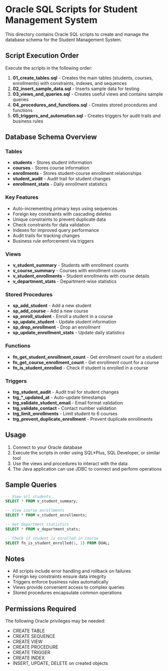 # Oracle SQL Scripts for Student Management System

This directory contains Oracle SQL scripts to create and manage the database schema for the Student Management System.

## Script Execution Order

Execute the scripts in the following order:

1. **01_create_tables.sql** - Creates the main tables (students, courses, enrollments) with constraints, indexes, and sequences
2. **02_insert_sample_data.sql** - Inserts sample data for testing
3. **03_views_and_queries.sql** - Creates useful views and contains sample queries
4. **04_procedures_and_functions.sql** - Creates stored procedures and functions
5. **05_triggers_and_automation.sql** - Creates triggers for audit trails and business rules

## Database Schema Overview

### Tables

- **students** - Stores student information
- **courses** - Stores course information
- **enrollments** - Stores student-course enrollment relationships
- **student_audit** - Audit trail for student changes
- **enrollment_stats** - Daily enrollment statistics

### Key Features

- Auto-incrementing primary keys using sequences
- Foreign key constraints with cascading deletes
- Unique constraints to prevent duplicate data
- Check constraints for data validation
- Indexes for improved query performance
- Audit trails for tracking changes
- Business rule enforcement via triggers

### Views

- **v_student_summary** - Students with enrollment counts
- **v_course_summary** - Courses with enrollment counts
- **v_student_enrollments** - Student enrollments with course details
- **v_department_stats** - Department-wise statistics

### Stored Procedures

- **sp_add_student** - Add a new student
- **sp_add_course** - Add a new course
- **sp_enroll_student** - Enroll a student in a course
- **sp_update_student** - Update student information
- **sp_drop_enrollment** - Drop an enrollment
- **sp_update_enrollment_stats** - Update daily statistics

### Functions

- **fn_get_student_enrollment_count** - Get enrollment count for a student
- **fn_get_course_enrollment_count** - Get enrollment count for a course
- **fn_is_student_enrolled** - Check if student is enrolled in a course

### Triggers

- **trg_student_audit** - Audit trail for student changes
- **trg\_\*\_updated_at** - Auto-update timestamps
- **trg_validate_student_email** - Email format validation
- **trg_validate_contact** - Contact number validation
- **trg_limit_enrollments** - Limit student to 6 courses
- **trg_prevent_duplicate_enrollment** - Prevent duplicate enrollments

## Usage

1. Connect to your Oracle database
2. Execute the scripts in order using SQL\*Plus, SQL Developer, or similar tool
3. Use the views and procedures to interact with the data
4. The Java application can use JDBC to connect and perform operations

## Sample Queries

```sql
-- View all students
SELECT * FROM v_student_summary;

-- View course enrollments
SELECT * FROM v_student_enrollments;

-- Get department statistics
SELECT * FROM v_department_stats;

-- Check if student is enrolled in course
SELECT fn_is_student_enrolled(1, 1) FROM DUAL;
```

## Notes

- All scripts include error handling and rollback on failures
- Foreign key constraints ensure data integrity
- Triggers enforce business rules automatically
- Views provide convenient access to complex queries
- Stored procedures encapsulate common operations

## Permissions Required

The following Oracle privileges may be needed:

- CREATE TABLE
- CREATE SEQUENCE
- CREATE VIEW
- CREATE PROCEDURE
- CREATE TRIGGER
- CREATE INDEX
- INSERT, UPDATE, DELETE on created objects
